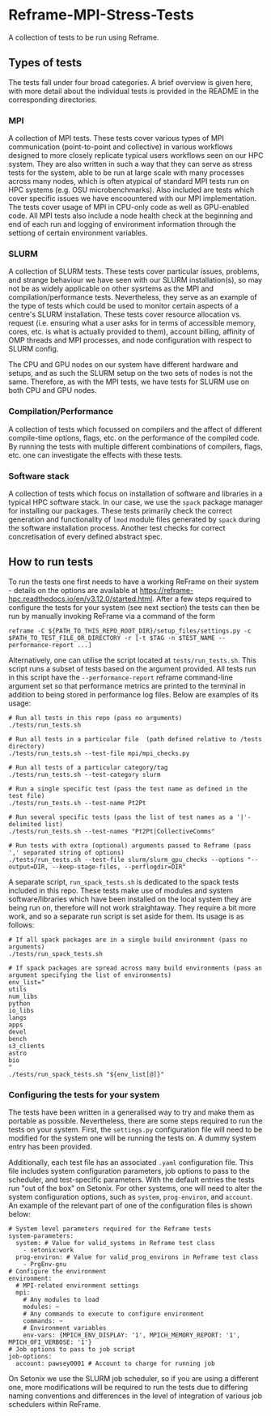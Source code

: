 # Reframe-MPI-Stress-Tests
A collection of tests to be run using Reframe.

## Types of tests

The tests fall under four broad categories. A brief overview is given here, with more detail about the individual tests is provided in the README in the corresponding directories.

### MPI

A collection of MPI tests. These tests cover various types of MPI communication (point-to-point and collective) in various workflows designed to more closely replicate typical users workflows seen on our HPC system. They are also written in such a way that they can serve as stress tests for the system, able to be run at large scale with many processes across many nodes, which is often atypical of standard MPI tests run on HPC systems (e.g. OSU microbenchmarks). Also included are tests which cover specific issues we have encoountered with our MPI implementation. The tests cover usage of MPI in CPU-only code as well as GPU-enabled code. All MPI tests also include a node health check at the beginning and end of each run and logging of environment information through the settiong of certain environment variables.

### SLURM

A collection of SLURM tests. These tests cover particular issues, problems, and strange behaviour we have seen with our SLURM installation(s), so may not be as widely applicable on other sysrtems as the MPI and compilation/performance tests. Nevertheless, they serve as an example of the type of tests which could be used to monitor certain aspects of a centre's SLURM installation. These tests cover resource allocation vs. request (i.e. ensuring what a user asks for in terms of accessible memory, cores, etc. is what is actually provided to them), account billing, affinity of OMP threads and MPI processes, and node configuration with respect to SLURM config.

The CPU and GPU nodes on our system have different hardware and setups, and as such the SLURM setup on the two sets of nodes is not the same. Therefore, as with the MPI tests, we have tests for SLURM use on both CPU and GPU nodes.

### Compilation/Performance

A collection of tests which focussed on compilers and the affect of different compile-time options, flags, etc. on the performance of the compiled code. By running the tests with multiple different combinations of compilers, flags, etc. one can investigate the effects with these tests.

### Software stack

A collection of tests which focus on installation of software and libraries in a typical HPC software stack. In our case, we use the `spack` package manager for installing our packages. These tests primarily check the correct generation and functionality of `lmod` module files generated by `spack` during the software installation process. Another test checks for correct concretisation of every defined abstract spec.

## How to run tests

To run the tests one first needs to have a working ReFrame on their system - details on the options are available at https://reframe-hpc.readthedocs.io/en/v3.12.0/started.html. After a few steps required to configure the tests for your system (see next section) the tests can then be run by manually invoking ReFrame via a command of the form

`reframe -C ${PATH_TO_THIS_REPO_ROOT_DIR}/setup_files/settings.py -c $PATH_TO_TEST_FILE_OR_DIRECTORY -r [-t $TAG -n $TEST_NAME --performance-report ...]`

Alternatively, one can utilise the script located at `tests/run_tests.sh`. This script runs a subset of tests based on the argument provided. All tests run in this script have the `--performance-report` reframe command-line argument set so that performance metrics are printed to the terminal in addition to being stored in performance log files. Below are examples of its usage:

```
# Run all tests in this repo (pass no arguments)
./tests/run_tests.sh

# Run all tests in a particular file  (path defined relative to /tests directory)
./tests/run_tests.sh --test-file mpi/mpi_checks.py

# Run all tests of a particular category/tag
./tests/run_tests.sh --test-category slurm

# Run a single specific test (pass the test name as defined in the test file)
./tests/run_tests.sh --test-name Pt2Pt

# Run several specific tests (pass the list of test names as a '|'-delimited list)
./tests/run_tests.sh --test-names "Pt2Pt|CollectiveComms"

# Run tests with extra (optional) arguments passed to Reframe (pass ',' separated string of options)
./tests/run_tests.sh --test-file slurm/slurm_gpu_checks --options "--output=DIR, --keep-stage-files, --perflogdir=DIR"
```

A separate script, `run_spack_tests.sh` is dedicated to the spack tests included in this repo. These tests make use of modules and system software/libraries which have been installed on the local system they are being run on, therefore will not work straightaway. They require a bit more work, and so a separate run script is set aside for them. Its usage is as follows:

```
# If all spack packages are in a single build environment (pass no arguments)
./tests/run_spack_tests.sh

# If spack packages are spread across many build environments (pass an argument specifying the list of environments)
env_list="
utils
num_libs
python
io_libs
langs
apps
devel
bench
s3_clients
astro
bio
"
./tests/run_spack_tests.sh "${env_list[@]}"
```

### Configuring the tests for your system

The tests have been written in a generalised way to try and make them as portable as possible. Nevertheless, there are some steps required to run the tests on your system. First, the `settings.py` configuration file will need to be modified for the system one will be running the tests on. A dummy system entry has been provided.

Additionally, each test file has an associated `.yaml` configuration file. This file includes system configuration parameters, job options to pass to the scheduler, and test-specific parameters. With the default entries the tests run "out of the box" on Setonix. For other systems, one will need to alter the system configuration options, such as `system`, `prog-environ`, and `account`. An example of the relevant part of one of the configuration files is shown below:

```
# System level parameters required for the Reframe tests
system-parameters: 
  system: # Value for valid_systems in Reframe test class
    - setonix:work
  prog-environ: # Value for valid_prog_environs in Reframe test class
    - PrgEnv-gnu
# Configure the environment
environment:
  # MPI-related environment settings
  mpi:
    # Any modules to load
    modules: ~
    # Any commands to execute to configure environment
    commands: ~
    # Environment variables
    env-vars: {MPICH_ENV_DISPLAY: '1', MPICH_MEMORY_REPORT: '1', MPICH_OFI_VERBOSE: '1'}
# Job options to pass to job script
job-options:
  account: pawsey0001 # Account to charge for running job
```

On Setonix we use the SLURM job scheduler, so if you are using a different one, more modifications will be required to run the tests due to differing naming conventions and differences in the level of integration of various job schedulers within ReFrame.

